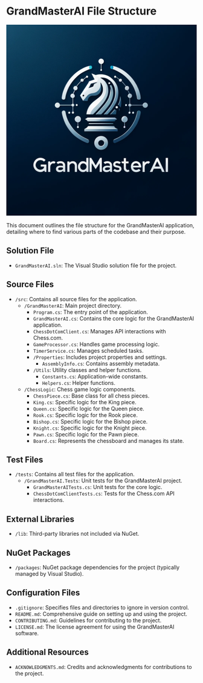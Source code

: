 ﻿# GrandMasterAI File Structure

![GrandMasterAI Logo](./GrandLogo.png)

This document outlines the file structure for the GrandMasterAI application, detailing where to find various parts of the codebase and their purpose.

## Solution File
- `GrandMasterAI.sln`: The Visual Studio solution file for the project.

## Source Files
- `/src`: Contains all source files for the application.
  - `/GrandMasterAI`: Main project directory.
    - `Program.cs`: The entry point of the application.
    - `GrandMasterAI.cs`: Contains the core logic for the GrandMasterAI application.
    - `ChessDotComClient.cs`: Manages API interactions with Chess.com.
    - `GameProcessor.cs`: Handles game processing logic.
    - `TimerService.cs`: Manages scheduled tasks.
    - `/Properties`: Includes project properties and settings.
      - `AssemblyInfo.cs`: Contains assembly metadata.
    - `/Utils`: Utility classes and helper functions.
      - `Constants.cs`: Application-wide constants.
      - `Helpers.cs`: Helper functions.
  - `/ChessLogic`: Chess game logic components.
    - `ChessPiece.cs`: Base class for all chess pieces.
    - `King.cs`: Specific logic for the King piece.
    - `Queen.cs`: Specific logic for the Queen piece.
    - `Rook.cs`: Specific logic for the Rook piece.
    - `Bishop.cs`: Specific logic for the Bishop piece.
    - `Knight.cs`: Specific logic for the Knight piece.
    - `Pawn.cs`: Specific logic for the Pawn piece.
    - `Board.cs`: Represents the chessboard and manages its state.

## Test Files
- `/tests`: Contains all test files for the application.
  - `/GrandMasterAI.Tests`: Unit tests for the GrandMasterAI project.
    - `GrandMasterAITests.cs`: Unit tests for the core logic.
    - `ChessDotComClientTests.cs`: Tests for the Chess.com API interactions.

## External Libraries
- `/lib`: Third-party libraries not included via NuGet.

## NuGet Packages
- `/packages`: NuGet package dependencies for the project (typically managed by Visual Studio).

## Configuration Files
- `.gitignore`: Specifies files and directories to ignore in version control.
- `README.md`: Comprehensive guide on setting up and using the project.
- `CONTRIBUTING.md`: Guidelines for contributing to the project.
- `LICENSE.md`: The license agreement for using the GrandMasterAI software.

## Additional Resources
- `ACKNOWLEDGMENTS.md`: Credits and acknowledgments for contributions to the project.

